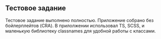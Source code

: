 ## Тестовое задание

Тестовое задание выполнено полностью. Приложение собрано без бойлерплейтов (CRA).
В прилолжении использовал TS, SCSS, и маленькую библиотеку classnames для удобной работы с классами.